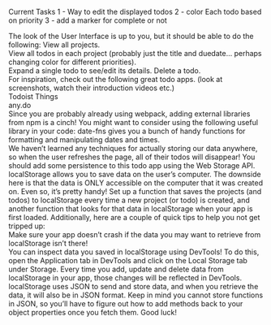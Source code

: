 Current Tasks
1 - Way to edit the displayed todos
2 - color Each todo based on priority
3 - add a marker for complete or not


The look of the User Interface is up to you, but it should be able to do the following:
View all projects.  
View all todos in each project (probably just the title and duedate… perhaps changing color for different priorities).  
Expand a single todo to see/edit its details.
Delete a todo.  
For inspiration, check out the following great todo apps. (look at screenshots, watch their introduction videos etc.)   
Todoist 
Things  
any.do  
Since you are probably already using webpack, adding external libraries from npm is a cinch! You might want to consider using the following useful library in your code:
date-fns gives you a bunch of handy functions for formatting and manipulating dates and times.  
We haven’t learned any techniques for actually storing our data anywhere, so when the user refreshes the page, all of their todos will disappear! You should add some persistence to this todo app using the Web Storage API.   
localStorage allows you to save data on the user’s computer. The downside here is that the data is ONLY accessible on the computer that it was created on. Even so, it’s pretty handy! Set up a function that saves the projects (and todos) to localStorage every time a new project (or todo) is created, and another function that looks for that data in localStorage when your app is first loaded. Additionally, here are a couple of quick tips to help you not get tripped up:  
Make sure your app doesn’t crash if the data you may want to retrieve from localStorage isn’t there!    
You can inspect data you saved in localStorage using DevTools! To do this, open the Application tab in DevTools and click on the Local Storage tab under Storage. Every time you add, update and delete data from localStorage in your app, those changes will be reflected in DevTools.    
localStorage uses JSON to send and store data, and when you retrieve the data, it will also be in JSON format. Keep in mind you cannot store functions in JSON, so you’ll have to figure out how to add methods back to your object properties once you fetch them. Good luck!  